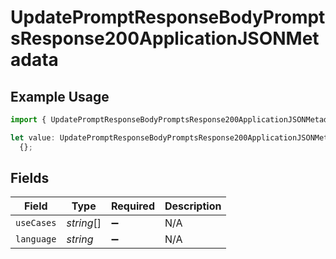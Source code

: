 # UpdatePromptResponseBodyPromptsResponse200ApplicationJSONMetadata

## Example Usage

```typescript
import { UpdatePromptResponseBodyPromptsResponse200ApplicationJSONMetadata } from "@orq-ai/node/models/operations";

let value: UpdatePromptResponseBodyPromptsResponse200ApplicationJSONMetadata =
  {};
```

## Fields

| Field              | Type               | Required           | Description        |
| ------------------ | ------------------ | ------------------ | ------------------ |
| `useCases`         | *string*[]         | :heavy_minus_sign: | N/A                |
| `language`         | *string*           | :heavy_minus_sign: | N/A                |